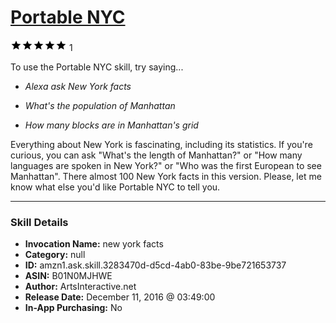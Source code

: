 # [Portable NYC](http://alexa.amazon.com/#skills/amzn1.ask.skill.3283470d-d5cd-4ab0-83be-9be721653737)
![5 stars](../../images/ic_star_black_18dp_1x.png)![5 stars](../../images/ic_star_black_18dp_1x.png)![5 stars](../../images/ic_star_black_18dp_1x.png)![5 stars](../../images/ic_star_black_18dp_1x.png)![5 stars](../../images/ic_star_black_18dp_1x.png) 1

To use the Portable NYC skill, try saying...

* *Alexa ask New York facts*

* *What's the population of Manhattan*

* *How many blocks are in Manhattan's grid*

Everything about New York is fascinating, including its statistics. If you're curious, you can ask "What's the length of Manhattan?"  or "How many languages are spoken in New York?"  or "Who was the first European to see Manhattan".  There almost 100 New York facts in this version. Please, let me know what else you'd like Portable NYC to tell you.

***

### Skill Details

* **Invocation Name:** new york facts
* **Category:** null
* **ID:** amzn1.ask.skill.3283470d-d5cd-4ab0-83be-9be721653737
* **ASIN:** B01N0MJHWE
* **Author:** ArtsInteractive.net
* **Release Date:** December 11, 2016 @ 03:49:00
* **In-App Purchasing:** No
